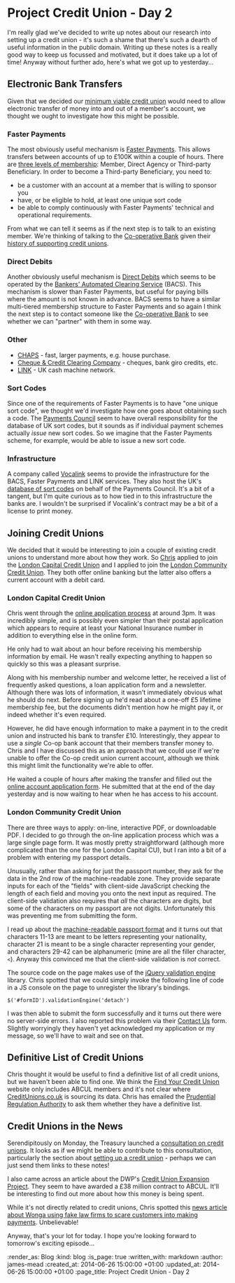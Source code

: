 Project Credit Union - Day 2
============================

I'm really glad we've decided to write up notes about our research into setting up a credit union - it's such a shame that there's such a dearth of useful information in the public domain. Writing up these notes is a really good way to keep us focussed and motivated, but it does take up a lot of time! Anyway without further ado, here's what we got up to yesterday...

## Electronic Bank Transfers

Given that we decided our [minimum viable credit union][Minimum Viable Credit Union] would need to allow electronic transfer of money into and out of a member's account, we thought we ought to investigate how this might be possible.

### Faster Payments

The most obviously useful mechanism is [Faster Payments][]. This allows transfers between accounts of up to £100K within a couple of hours. There are [three levels of membership][Faster Payments Membership]: Member, Direct Agency or Third-party Beneficiary. In order to become a Third-party Beneficiary, you need to:

* be a customer with an account at a member that is willing to sponsor you
* have, or be eligible to hold, at least one unique sort code
* be able to comply continuously with Faster Payments' technical and operational requirements.

From what we can tell it seems as if the next step is to talk to an existing member. We're thinking of talking to the [Co-operative Bank][] given their [history of supporting credit unions][Co-operative Bank Social Enterprises].

### Direct Debits

Another obviously useful mechanism is [Direct Debits][] which seems to be operated by the [Bankers' Automated Clearing Service][BACS] (BACS). This mechanism is slower than Faster Payments, but useful for paying bills where the amount is not known in advance. BACS seems to have a similar multi-tiered membership structure to Faster Payments and so again I think the next step is to contact someone like the [Co-operative Bank][] to see whether we can "partner" with them in some way.

### Other

* [CHAPS][] - fast, larger payments, e.g. house purchase.
* [Cheque & Credit Clearing Company][] - cheques, bank giro credits, etc.
* [LINK][] - UK cash machine network.

### Sort Codes

Since one of the requirements of Faster Payments is to have "one unique sort code", we thought we'd investigate how one goes about obtaining such a code. The [Payments Council][] seem to have overall responsibility for the database of UK sort codes, but it sounds as if individual payment schemes actually _issue_ new sort codes. So we imagine that the Faster Payments scheme, for example, would be able to issue a new sort code.

### Infrastructure

A company called [Vocalink][] seems to provide the infrastructure for the BACS, Faster Payments and LINK services. They also host the UK's [database of sort codes][] on behalf of the Payments Council. It's a bit of a tangent, but I'm quite curious as to how tied in to this infrastructure the banks are. I wouldn't be surprised if Vocalink's contract may be a bit of a license to print money.


## Joining Credit Unions

We decided that it would be interesting to join a couple of existing credit unions to understand more about how they work. So [Chris][] applied to join the [London Capital Credit Union][] and I applied to join the [London Community Credit Union][]. They both offer online banking but the latter also offers a current account with a debit card.

### London Capital Credit Union

Chris went through the [online application process][London Capital CU application] at around 3pm. It was incredibly simple, and is possibly even simpler than their postal application which appears to require at least your National Insurance number in addition to everything else in the online form.

He only had to wait about an hour before receiving his membership information by email. He wasn't really expecting anything to happen so quickly so this was a pleasant surprise.

Along with his membership number and welcome letter, he received a list of frequently asked questions, a loan application form and a newsletter. Although there was lots of information, it wasn't immediately obvious what he should do next. Before signing up he'd read about a one-off £5 lifetime membership fee, but the documents didn't mention how he might pay it, or indeed whether it's even required.

However, he did have enough information to make a payment in to the credit union and instructed his bank to transfer £10. Interestingly, they appear to use a _single_ Co-op bank account that their members transfer money to. Chris and I have discussed this as an approach that we could use if we're unable to offer the Co-op credit union current account, although we think this might limit the functionality we're able to offer.

He waited a couple of hours after making the transfer and filled out the [online account application form][London Capital CU online account]. He submitted that at the end of the day yesterday and is now waiting to hear when he has access to his account.

### London Community Credit Union

There are three ways to apply: on-line, interactive PDF, or downloadable PDF. I decided to go through the on-line application process which was a large single page form. It was mostly pretty straightforward (although more complicated than the one for the London Capital CU), but I ran into a bit of a problem with entering my passport details.

Unusually, rather than asking for just the passport number, they ask for the data in the 2nd row of the machine-readable zone. They provide separate inputs for each of the "fields" with client-side JavaScript checking the length of each field and moving you onto the next input as required. The client-side validation also requires that *all* the characters are digits, but some of the characters on my passport are not digits. Unfortunately this was preventing me from submitting the form.

I read up about the [machine-readable passport format][] and it turns out that characters 11-13 are meant to be letters representing your nationality, character 21 is meant to be a single character representing your gender, and characters 29-42 can be alphanumeric (mine are all the filler character, `<`). Anyway this convinced me that the client-side validation is *not* correct.

The source code on the page makes use of the [jQuery validation engine][] library. Chris spotted that we could simply invoke the following line of code in a JS console on the page to unregister the library's bindings.

    $('#formID').validationEngine('detach')

I was then able to submit the form successfully and it turns out there were no server-side errors. I also reported this problem via their [Contact Us][London Community CU Contact Us] form. Slightly worryingly they haven't yet acknowledged my application or my message, so we'll have to wait and see on that.

## Definitive List of Credit Unions

Chris thought it would be useful to find a definitive list of all credit unions, but we haven't been able to find one. We think the [Find Your Credit Union][] website only includes ABCUL members and it's not clear where [CreditUnions.co.uk][] is sourcing its data. Chris has emailed the [Prudential Regulation Authority][] to ask them whether they have a definitive list.

## Credit Unions in the News

Serendipitously on Monday, the Treasury launched a [consultation on credit unions][HM Treasury Credit Union Consultation]. It looks as if we might be able to contribute to this consultation, particularly the section about [setting up a credit union][] - perhaps we can just send them links to these notes!

I also came across an article about the DWP's [Credit Union Expansion Project][]. They seem to have awarded a £38 million contract to ABCUL. It'll be interesting to find out more about how this money is being spent.

While it's not directly related to credit unions, Chris spotted this [news article about Wonga using fake law firms to scare customers into making payments][Naughty Wonga]. Unbelievable!

Anyway, that's your lot for today. I hope you're looking forward to tomorrow's exciting episode...

[Minimum Viable Credit Union]: /project-credit-union-day-1#minimum-viable-credit-union
[Faster Payments]: http://www.fasterpayments.org.uk/
[Faster Payments Membership]: http://www.fasterpayments.org.uk/membership/criteria-faster-payments-membership
[Co-operative Bank Social Enterprises]: https://www.co-operativebank.co.uk/aboutus/ourbusiness/ethicalpolicy/social-enterprises
[Co-operative Bank]: https://www.co-operativebank.co.uk/
[Direct Debits]: http://www.directdebit.co.uk/
[BACS]: http://www.bacs.co.uk/
[CHAPS]: http://www.chapsco.co.uk/
[Payments Council]: http://www.paymentscouncil.org.uk/
[LINK]: http://www.link.co.uk/
[Chris]: /chris-roos
[London Capital Credit Union]: http://www.credit-union.coop/
[London Capital CU application]: https://credit-union.securecu.co.uk/05009633a0/secure.asp?section=197
[London Capital CU online account]: https://credit-union.securecu.co.uk/05009633a0/pins.asp?section=8
[London Community Credit Union]: http://londoncu.co.uk/
[London Community CU Contact Us]: http://londoncu.co.uk/?page_id=41
[machine-readable passport format]: http://en.wikipedia.org/wiki/Machine-readable_passport#Format
[jQuery validation engine]: https://github.com/posabsolute/jQuery-Validation-Engine
[CreditUnions.co.uk]: http://creditunions.co.uk/
[Prudential Regulation Authority]: http://www.bankofengland.co.uk/pra/pages/default.aspx
[Cheque & Credit Clearing Company]: http://www.chequeandcredit.co.uk/
[Vocalink]: http://www.vocalink.com/
[database of sort codes]: http://www.vocalink.com/products/payments/customer-support-services/extended-industry-sort-code-directory.aspx
[Find Your Credit Union]: http://www.findyourcreditunion.co.uk/
[HM Treasury Credit Union Consultation]: https://www.gov.uk/government/consultations/british-credit-unions-at-50-call-for-evidence
[setting up a credit union]: https://www.gov.uk/government/consultations/british-credit-unions-at-50-call-for-evidence/call-for-evidence-british-credit-unions-at-50#setting-up-a-credit-union
[Credit Union Expansion Project]: https://www.gov.uk/government/news/credit-union-38-million-expansion-deal-signed
[Naughty Wonga]: http://www.bbc.co.uk/news/business-28015456


:render_as: Blog
:kind: blog
:is_page: true
:written_with: markdown
:author: james-mead
:created_at: 2014-06-26 15:00:00 +01:00
:updated_at: 2014-06-26 15:00:00 +01:00
:page_title: Project Credit Union - Day 2
